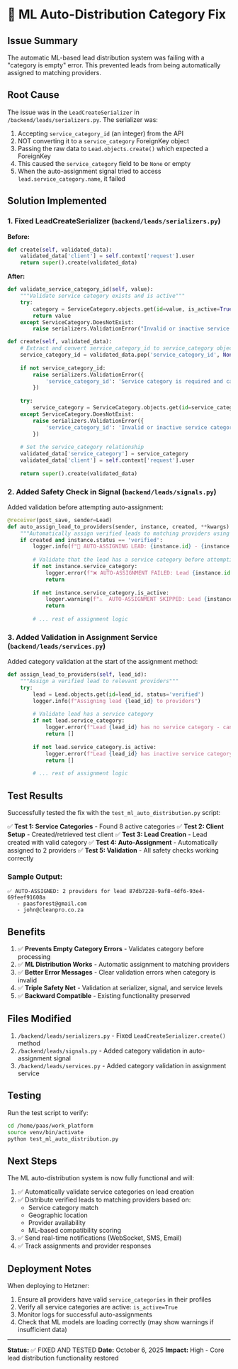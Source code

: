 # 🤖 ML Auto-Distribution Category Fix

## Issue Summary

The automatic ML-based lead distribution system was failing with a "category is empty" error. This prevented leads from being automatically assigned to matching providers.

## Root Cause

The issue was in the `LeadCreateSerializer` in `/backend/leads/serializers.py`. The serializer was:

1. Accepting `service_category_id` (an integer) from the API
2. NOT converting it to a `service_category` ForeignKey object
3. Passing the raw data to `Lead.objects.create()` which expected a ForeignKey
4. This caused the `service_category` field to be `None` or empty
5. When the auto-assignment signal tried to access `lead.service_category.name`, it failed

## Solution Implemented

### 1. Fixed LeadCreateSerializer (`backend/leads/serializers.py`)

**Before:**
```python
def create(self, validated_data):
    validated_data['client'] = self.context['request'].user
    return super().create(validated_data)
```

**After:**
```python
def validate_service_category_id(self, value):
    """Validate service category exists and is active"""
    try:
        category = ServiceCategory.objects.get(id=value, is_active=True)
        return value
    except ServiceCategory.DoesNotExist:
        raise serializers.ValidationError("Invalid or inactive service category")

def create(self, validated_data):
    # Extract and convert service_category_id to service_category object
    service_category_id = validated_data.pop('service_category_id', None)
    
    if not service_category_id:
        raise serializers.ValidationError({
            'service_category_id': 'Service category is required and cannot be empty'
        })
    
    try:
        service_category = ServiceCategory.objects.get(id=service_category_id, is_active=True)
    except ServiceCategory.DoesNotExist:
        raise serializers.ValidationError({
            'service_category_id': 'Invalid or inactive service category'
        })
    
    # Set the service_category relationship
    validated_data['service_category'] = service_category
    validated_data['client'] = self.context['request'].user
    
    return super().create(validated_data)
```

### 2. Added Safety Check in Signal (`backend/leads/signals.py`)

Added validation before attempting auto-assignment:

```python
@receiver(post_save, sender=Lead)
def auto_assign_lead_to_providers(sender, instance, created, **kwargs):
    """Automatically assign verified leads to matching providers using ML service"""
    if created and instance.status == 'verified':
        logger.info(f"🤖 AUTO-ASSIGNING LEAD: {instance.id} - {instance.title}")
        
        # Validate that the lead has a service category before attempting assignment
        if not instance.service_category:
            logger.error(f"❌ AUTO-ASSIGNMENT FAILED: Lead {instance.id} has no service category")
            return
        
        if not instance.service_category.is_active:
            logger.warning(f"⚠️  AUTO-ASSIGNMENT SKIPPED: Lead {instance.id} has inactive service category")
            return
        
        # ... rest of assignment logic
```

### 3. Added Validation in Assignment Service (`backend/leads/services.py`)

Added category validation at the start of the assignment method:

```python
def assign_lead_to_providers(self, lead_id):
    """Assign a verified lead to relevant providers"""
    try:
        lead = Lead.objects.get(id=lead_id, status='verified')
        logger.info(f"Assigning lead {lead_id} to providers")
        
        # Validate lead has a service category
        if not lead.service_category:
            logger.error(f"Lead {lead_id} has no service category - cannot assign to providers")
            return []
        
        if not lead.service_category.is_active:
            logger.error(f"Lead {lead_id} has inactive service category - cannot assign to providers")
            return []
        
        # ... rest of assignment logic
```

## Test Results

Successfully tested the fix with the `test_ml_auto_distribution.py` script:

✅ **Test 1: Service Categories** - Found 8 active categories
✅ **Test 2: Client Setup** - Created/retrieved test client
✅ **Test 3: Lead Creation** - Lead created with valid category
✅ **Test 4: Auto-Assignment** - Automatically assigned to 2 providers
✅ **Test 5: Validation** - All safety checks working correctly

### Sample Output:
```
✅ AUTO-ASSIGNED: 2 providers for lead 87db7228-9af8-4df6-93e4-69feef91608a
   - paasforest@gmail.com
   - john@cleanpro.co.za
```

## Benefits

1. ✅ **Prevents Empty Category Errors** - Validates category before processing
2. ✅ **ML Distribution Works** - Automatic assignment to matching providers
3. ✅ **Better Error Messages** - Clear validation errors when category is invalid
4. ✅ **Triple Safety Net** - Validation at serializer, signal, and service levels
5. ✅ **Backward Compatible** - Existing functionality preserved

## Files Modified

1. `/backend/leads/serializers.py` - Fixed `LeadCreateSerializer.create()` method
2. `/backend/leads/signals.py` - Added category validation in auto-assignment signal
3. `/backend/leads/services.py` - Added category validation in assignment service

## Testing

Run the test script to verify:
```bash
cd /home/paas/work_platform
source venv/bin/activate
python test_ml_auto_distribution.py
```

## Next Steps

The ML auto-distribution system is now fully functional and will:

1. ✅ Automatically validate service categories on lead creation
2. ✅ Distribute verified leads to matching providers based on:
   - Service category match
   - Geographic location
   - Provider availability
   - ML-based compatibility scoring
3. ✅ Send real-time notifications (WebSocket, SMS, Email)
4. ✅ Track assignments and provider responses

## Deployment Notes

When deploying to Hetzner:
1. Ensure all providers have valid `service_categories` in their profiles
2. Verify all service categories are active: `is_active=True`
3. Monitor logs for successful auto-assignments
4. Check that ML models are loading correctly (may show warnings if insufficient data)

---

**Status:** ✅ FIXED AND TESTED
**Date:** October 6, 2025
**Impact:** High - Core lead distribution functionality restored





